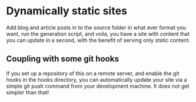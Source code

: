 Dynamically static sites
========================

Add blog and article posts in to the source folder in what ever format you want,
run the generation script, and voila, you have a site with content that you can
update in a second, with the benefit of serving only static content.

Coupling with some git hooks
----------------------------

If you set up a repository of this on a remote server, and enable the git hooks
in the hooks directory, you can automatically update your site via a simple git
push command from your development machine. It does not get simpler than that!
